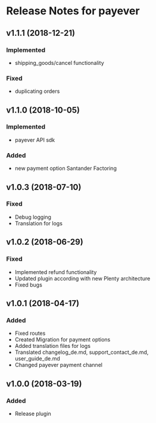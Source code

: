 # Release Notes for payever

## v1.1.1 (2018-12-21)

### Implemented
- shipping_goods/cancel functionality

### Fixed
- duplicating orders

## v1.1.0 (2018-10-05)

### Implemented
- payever API sdk

### Added
- new payment option Santander Factoring

## v1.0.3 (2018-07-10)

### Fixed
- Debug logging
- Translation for logs

## v1.0.2 (2018-06-29)

### Fixed
- Implemented refund functionality
- Updated plugin according with new Plenty architecture
- Fixed bugs

## v1.0.1 (2018-04-17)

### Added
- Fixed routes
- Created Migration for payment options
- Added translation files for logs
- Translated changelog_de.md, support_contact_de.md, user_guide_de.md
- Changed payever payment channel

## v1.0.0 (2018-03-19)

### Added
- Release plugin
